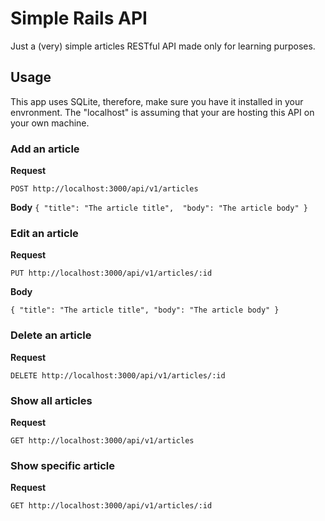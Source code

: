 # Simple Rails API

Just a (very) simple articles RESTful API made only for learning purposes.

## Usage

This app uses SQLite, therefore, make sure you have it installed in your envronment.
The "localhost" is assuming that your are hosting this API on your own machine.

### Add an article
**Request**

`POST http://localhost:3000/api/v1/articles`

**Body**
`{
  "title": "The article title", 
  "body": "The article body"
}`

### Edit an article
**Request**

`PUT http://localhost:3000/api/v1/articles/:id`

**Body**

`{
  "title": "The article title",
  "body": "The article body"
}`

### Delete an article
**Request**

`DELETE http://localhost:3000/api/v1/articles/:id`

### Show all articles
**Request**

`GET http://localhost:3000/api/v1/articles`

### Show specific article
**Request**

`GET http://localhost:3000/api/v1/articles/:id`
